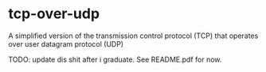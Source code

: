 # tcp-over-udp
A simplified version of the transmission control protocol (TCP) that operates over user datagram protocol (UDP)


TODO:
update dis shit after i graduate. See README.pdf for now.

